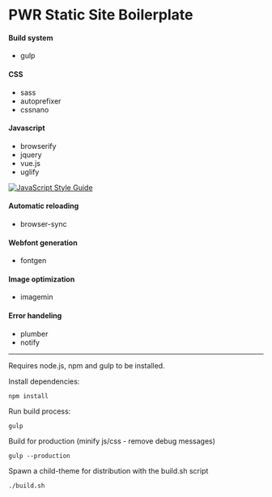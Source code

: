 # PWR Static Site Boilerplate

#### Build system
- gulp

#### CSS
- sass
- autoprefixer
- cssnano

#### Javascript
- browserify
- jquery
- vue.js
- uglify

[![JavaScript Style Guide](https://img.shields.io/badge/code%20style-standard-brightgreen.svg)](http://standardjs.com/)


#### Automatic reloading
- browser-sync

#### Webfont generation
- fontgen

#### Image optimization
- imagemin

#### Error handeling
- plumber
- notify

*** 

Requires node.js, npm and gulp to be installed.

Install dependencies: 

`npm install`

Run build process:

`gulp`

Build for production (minify js/css - remove debug messages)

`gulp --production`

Spawn a child-theme for distribution with the build.sh script  

`./build.sh`
